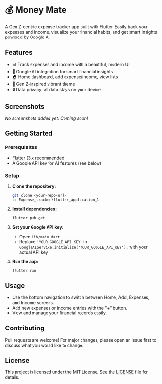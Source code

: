 # 💰 Money Mate

A Gen Z-centric expense tracker app built with Flutter. Easily track your expenses and income, visualize your financial habits, and get smart insights powered by Google AI.

## Features
- 📊 Track expenses and income with a beautiful, modern UI  
- 🧠 Google AI integration for smart financial insights 
- 🏠 Home dashboard, add expense/income, view lists 
- 💸 Gen Z-inspired vibrant theme 
- 🔒 Data privacy: all data stays on your device

## Screenshots  
<!-- Add screenshots here -->
 
*No screenshots added yet. Coming soon!*

## Getting Started

### Prerequisites
- [Flutter](https://flutter.dev/docs/get-started/install) (3.x recommended)
- A Google API key for AI features (see below)

### Setup 
1. **Clone the repository:**
   ```bash
   git clone <your-repo-url>
   cd Expense_tracker/flutter_application_1
   ```
2. **Install dependencies:**
   ```bash
   flutter pub get
   ```
3. **Set your Google API key:**
   - Open `lib/main.dart`
   - Replace `'YOUR_GOOGLE_API_KEY'` in `GoogleAIService.initialize('YOUR_GOOGLE_API_KEY');` with your actual API key

4. **Run the app:**
   ```bash
   flutter run
   ```

## Usage
- Use the bottom navigation to switch between Home, Add, Expenses, and Income screens.
- Add new expenses or income entries with the "+" button.
- View and manage your financial records easily.

## Contributing
Pull requests are welcome! For major changes, please open an issue first to discuss what you would like to change.

## License
This project is licensed under the MIT License. See the [LICENSE](../LICENSE) file for details.
